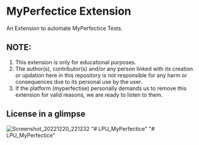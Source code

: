 # MyPerfectice Extension
An Extension to automate MyPerfectice Tests.

## NOTE: 
1. This extension is only for educational purposes. 
2. The author(s), contributor(s) and/or any person linked with its creation or updation here in this repository is not responsible for any harm or consequences due to its personal use by the user.
3. If the platform (myperfectise) personally demands us to remove this extension for valid reasons, we are ready to listen to them.

## License in a glimpse
![Screenshot_20221220_221232](https://user-images.githubusercontent.com/71935307/208720531-9df7560b-e9be-411c-a324-a5b6556e1bf4.png)
"# LPU_MyPerfectice" 
"# LPU_MyPerfectice" 
